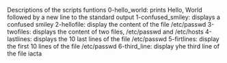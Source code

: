 Descriptions of the scripts funtions
0-hello_world: prints Hello, World followed by a new line to the standard output
1-confused_smiley: displays a confused smiley
2-hellofile: display the content of the file /etc/passwd
3-twofiles: displays the content of two files, /etc/passwd and /etc/hosts
4-lastlines: displays the 10 last lines of the file /etc/passwd
5-firtlines: display the first 10 lines of the file /etc/passwd 
6-third_line: display yhe third line of the file iacta
